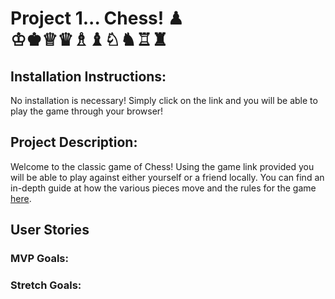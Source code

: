 #  Project 1... Chess! ♟ ♔♚♕♛♗♝♘♞♖♜
## Installation Instructions:
No installation is necessary! Simply click on the link and you will be able to play the game through your browser!
## Project Description: 
Welcome to the classic game of Chess! Using the game link provided you will be able to play against either yourself or a friend locally. You can find an in-depth guide at how the various pieces move and the rules for the game [here](https://www.wikihow.com/Play-Chess-for-Beginners).
## User Stories
### MVP Goals:

### Stretch Goals:
